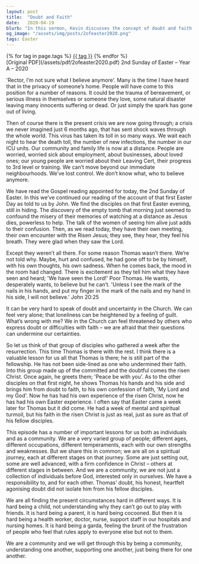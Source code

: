 ```yaml
---
layout: post
title:  "Doubt and Faith"
date:   2020-04-19
blurb: "In this sermon, Kevin discusses the concept of doubt and faith, using the story of Thomas from the Bible as a reference. He highlights the importance of community and understanding each other's struggles, especially in the face of a global crisis. He encourages his congregation to support each other and stay strong in their faith."
og_image: "/assets/img/posts/2ofeaster2020.png"
tags: Easter
---    
```

<div class="tag-pills">
    {% for tag in page.tags %}
    <a href="{{ site.baseurl }}/tag/{{ tag | slugify }}" class="tag-pill">{{ tag }}</a>
    {% endfor %}
</div>
[Original PDF](/assets/pdf/2ofeaster2020.pdf)
2nd Sunday of Easter – Year A – 2020

'Rector, I’m not sure what I believe anymore'. Many is the time I have heard that in the privacy of someone’s home. People will have come to this position for a number of reasons. It could be the trauma of bereavement, or serious illness in themselves or someone they love, some natural disaster leaving many innocents suffering or dead. Or just simply the spark has gone out of living.

Then of course there is the present crisis we are now going through; a crisis we never imagined just 6 months ago, that has sent shock waves through the whole world. This virus has taken its toll in so many ways. We wait each night to hear the death toll, the number of new infections, the number in our ICU units. Our community and family life is now at a distance. People are worried, worried sick about employment, about businesses, about loved ones; our young people are worried about their Leaving Cert, their progress to 3rd level or training. We can’t move beyond our immediate neighbourhoods. We’ve lost control. We don’t know what, who to believe anymore.

We have read the Gospel reading appointed for today, the 2nd Sunday of Easter. In this we’ve continued our reading of the account of that first Easter Day as told to us by John. We find the disciples on that first Easter evening, still in hiding. The discovery of the empty tomb that morning just seemed to confound the misery of their memories of watching at a distance as Jesus dies, powerless to help. The talk of the women of seeing him alive just adds to their confusion. Then, as we read today, they have their own meeting, their own encounter with the Risen Jesus; they see, they hear, they feel his breath. They were glad when they saw the Lord.

Except they weren’t all there. For some reason Thomas wasn’t there. We’re not told why. Maybe, hurt and confused, he had gone off to be by himself, with his own thoughts, his own sadness. When he comes back, the mood in the room had changed. There is excitement as they tell him what they have seen and heard; 'We have seen the Lord!' Poor Thomas. He wants, desperately wants, to believe but he can’t. 'Unless I see the mark of the nails in his hands, and put my finger in the mark of the nails and my hand in his side, I will not believe.' John 20:25

It can be very hard to speak of doubt and uncertainty in the Church. We can feel very alone; that loneliness can be heightened by a feeling of guilt. What’s wrong with me? We in the Church can feel threatened by others who express doubt or difficulties with faith – we are afraid that their questions can undermine our certainties.

So let us think of that group of disciples who gathered a week after the resurrection. This time Thomas is there with the rest. I think there is a valuable lesson for us all that Thomas is there; he is still part of the fellowship. He has not been side-lined as one who undermined their faith. Into this group made up of the committed and the doubtful comes the risen Christ. Once again, he greets them; 'Peace be with you'. As to the other disciples on that first night, he shows Thomas his hands and his side and brings him from doubt to faith, to his own confession of faith, 'My Lord and my God'. Now he has had his own experience of the risen Christ, now he has had his own Easter experience. I often say that Easter came a week later for Thomas but it did come. He had a week of mental and spiritual turmoil, but his faith in the risen Christ is just as real, just as sure as that of his fellow disciples.

This episode has a number of important lessons for us both as individuals and as a community. We are a very varied group of people; different ages, different occupations, different temperaments, each with our own strengths and weaknesses. But we share this in common; we are all on a spiritual journey, each at different stages on that journey. Some are just setting out, some are well advanced, with a firm confidence in Christ – others at different stages in between. And we are a community, we are not just a collection of individuals before God, interested only in ourselves. We have a responsibility to, and for each other. Thomas’ doubt, his honest, heartfelt agonising doubt did not isolate him from his fellow disciples.

We are all finding the present circumstances hard in different ways. It is hard being a child, not understanding why they can’t go out to play with friends. It is hard being a parent, it is hard being cocooned. But then it is hard being a health worker, doctor, nurse, support staff in our hospitals and nursing homes. It is hard being a garda, feeling the brunt of the frustration of people who feel that rules apply to everyone else but not to them.

We are a community and we will get through this by being a community, understanding one another, supporting one another, just being there for one another.
